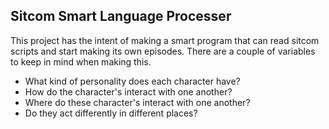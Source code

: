 ## Sitcom Smart Language Processer

This project has the intent of making a smart program that can read sitcom scripts and start making its own episodes. There are a couple of variables to keep in mind when making this.
  * What kind of personality does each character have?
  * How do the character's interact with one another?
  * Where do these character's interact with one another?
  * Do they act differently in different places?
